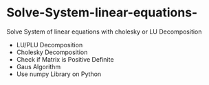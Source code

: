 # Solve-System-linear-equations-
Solve System of linear equations with cholesky or LU Decomposition
- LU/PLU Decomposition
- Cholesky Decomposition
- Check if Matrix is Positive Definite
- Gaus Algorithm
- Use numpy Library on Python
